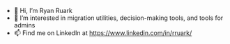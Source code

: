 - 👋 Hi, I’m Ryan Ruark
- 👀 I’m interested in migration utilities, decision-making tools, and tools for admins
- 📫 Find me on LinkedIn at https://www.linkedin.com/in/rruark/

<!---
ryanruark/ryanruark is a ✨ special ✨ repository because its `README.md` (this file) appears on your GitHub profile.
You can click the Preview link to take a look at your changes.
--->
